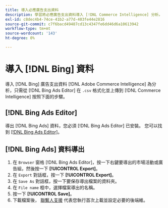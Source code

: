 ```yaml
---
title: 導入必應廣告支出資料
description: 學習將必應廣告支出資料導入 [!DNL Commerce Intelligence] 分析。
exl-id: c8dec4b4-74ce-41b2-a77d-403fe44e2816
source-git-commit: c7f6bacd49487cd13c4347fe6dd46d6a10613942
workflow-type: tm+mt
source-wordcount: '143'
ht-degree: 0%

---
```


# 導入 [!DNL Bing] 資料

導入 [!DNL Bing] 廣告支出資料 [!DNL Adobe Commerce Intelligence] 為分析，只需從 [!DNL Bing Ads Editor] 在 `.csv` 格式化並上傳到 [!DNL Commerce Intelligence] 按照下面的步驟。

## [!DNL Bing Ads Editor]

導出 [!DNL Bing Ads] 資料，您必須 [!DNL Bing Ads Editor] 已安裝。 您可以找到 [[!DNL Bing Ads Editor]](https://about.ads.microsoft.com/en-us/solutions/tools/editor)。

## [!DNL Bing Ads] 資料導出

1. 在 `Browser` 窗格 [!DNL Bing Ads Editor]，按一下右鍵要導出的市場活動或廣告組，然後按一下 **[!UICONTROL Export]**。
1. 在 `Export` 對話框，按一下 **[!UICONTROL Export]**。
1. 在 `Save As` 對話框，按一下要保存導出檔案的資料夾。
1. 在 `File name` 框中，選擇檔案導出的名稱。
1. 按一下 **[!UICONTROL Save]**。
1. 下載檔案後，  [聯繫人支援](https://experienceleague.adobe.com/docs/commerce-knowledge-base/kb/troubleshooting/miscellaneous/mbi-service-policies.html) 代表您執行首次上載並設定必要的後端維。
